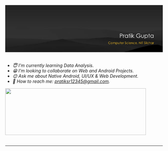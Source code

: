 <div align="left">
    <div>
		<img width="800px" src="assets/head.svg" alt="Hi 👋, I am Pratik Gupta">
	</div>
</div>
<br>

- *:innocent: I’m currently learning Data Analysis.*
- *:grin: I’m looking to collaborate on Web and Android Projects.*
- *:blush: Ask me about Native Android, UI/UX & Web Development.*
- *:bell: How to reach me: [pratiksr12345@gmail.com](mailto:pratiksr12345@gmail.com).*

<div align="left">
    <img height="150px" width="450px" src="https://github-readme-stats.vercel.app/api?username=inomag&bg_color=292929&title_color=ffffff&text_color=fbc425&icon_color=ffffff&show_icons=true&count_private=true&border_radius=0">
</div>

<br>

___
